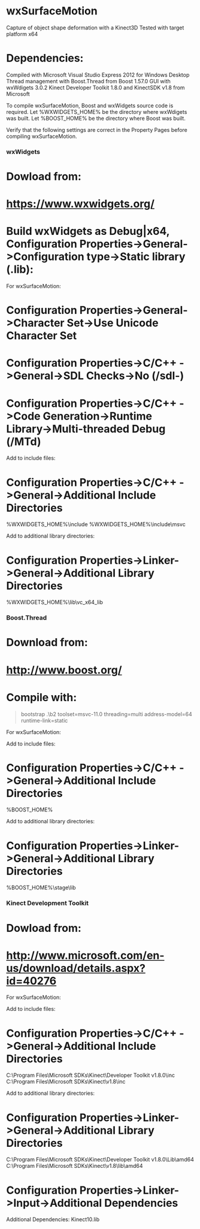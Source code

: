 # wxSurfaceMotion
Capture of object shape deformation with a Kinect3D
Tested with target platform x64

# Dependencies:
Compiled with Microsoft Visual Studio Express 2012 for Windows Desktop
Thread management with Boost.Thread from Boost 1.57.0
GUI with wxWdigets 3.0.2
Kinect Developer Toolkit 1.8.0 and KinectSDK v1.8 from Microsoft

To compile wxSurfaceMotion, Boost and wxWidgets source code is required.
Let %WXWIDGETS_HOME% be the directory where wxWdigets was built.
Let %BOOST_HOME% be the directory where Boost was built.

Verify that the following settings are correct in the Property Pages before compiling wxSurfaceMotion.


### wxWidgets
# Dowload from:
# https://www.wxwidgets.org/
# Build wxWidgets as Debug|x64, Configuration Properties->General->Configuration type->Static library (.lib):

For wxSurfaceMotion:
# Configuration Properties->General->Character Set->Use Unicode Character Set
# Configuration Properties->C/C++ ->General->SDL Checks->No (/sdl-)
# Configuration Properties->C/C++ ->Code Generation->Runtime Library->Multi-threaded Debug (/MTd)

Add to include files:
# Configuration Properties->C/C++ ->General->Additional Include Directories
%WXWIDGETS_HOME%\include
%WXWIDGETS_HOME%\include\msvc

Add to additional library directories:
# Configuration Properties->Linker->General->Additional Library Directories
%WXWIDGETS_HOME%\lib\vc_x64_lib



### Boost.Thread
# Download from:
# http://www.boost.org/
# Compile with:
> bootstrap
> .\b2 toolset=msvc-11.0 threading=multi address-model=64 runtime-link=static

For wxSurfaceMotion:

Add to include files:
# Configuration Properties->C/C++ ->General->Additional Include Directories
%BOOST_HOME%

Add to additional library directories:
# Configuration Properties->Linker->General->Additional Library Directories
%BOOST_HOME%\stage\lib



### Kinect Development Toolkit
# Dowload from:
# http://www.microsoft.com/en-us/download/details.aspx?id=40276

For wxSurfaceMotion:

Add to include files:
# Configuration Properties->C/C++ ->General->Additional Include Directories
C:\Program Files\Microsoft SDKs\Kinect\Developer Toolkit v1.8.0\inc
C:\Program Files\Microsoft SDKs\Kinect\v1.8\inc

Add to additional library directories:
# Configuration Properties->Linker->General->Additional Library Directories
C:\Program Files\Microsoft SDKs\Kinect\Developer Toolkit v1.8.0\Lib\amd64
C:\Program Files\Microsoft SDKs\Kinect\v1.8\lib\amd64

# Configuration Properties->Linker->Input->Additional Dependencies
Additional Dependencies: Kinect10.lib
